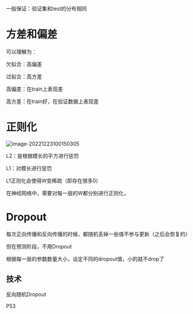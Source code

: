 一般保证：验证集和test的分布相同



# 方差和偏差

可以理解为：

欠拟合：高偏差

过拟合：高方差



高偏差：在train上表现差

高方差：在train好，在验证数据上表现差



# 正则化

![image-20221223100150305](https://typora-nigel.oss-cn-nanjing.aliyuncs.com/img/image-20221223100150305.png)

L2：是根据模长的平方进行惩罚

L1：对模长进行惩罚

L1正则化会使得W变稀疏（即存在很多0）



在神经网络中，需要对每一层的W都分别进行正则化，



# Dropout

每次正向传播和反向传播的时候，都随机丢掉一些值不参与更新（之后会恢复的）

但在预测阶段，不用Dropout

根据每一层的参数数量大小，设定不同的dropout值，小的就不drop了



## 技术

反向随机Dropout





P53